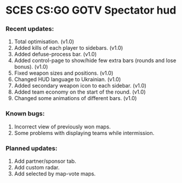 # SCES CS:GO GOTV Spectator hud

### Recent updates:
1. Total optimisation. (v1.0)
2. Added kills of each player to sidebars. (v1.0)
3. Added defuse-process bar. (v1.0)
4. Added control-page to show/hide few extra bars (rounds and lose bonus). (v1.0)
5. Fixed weapon sizes and positions. (v1.0)
6. Changed HUD language to Ukrainian. (v1.0)
7. Added secondary weapon icon to each sidebar. (v1.0)
8. Added team economy on the start of the round. (v1.0)
9. Changed some animations of different bars. (v1.0)

### Known bugs:
1. Incorrect view of previously won maps.
2. Some problems with displaying teams while intermission.

### Planned updates:
1. Add partner/sponsor tab.
2. Add custom radar.
3. Add selected by map-vote maps.
